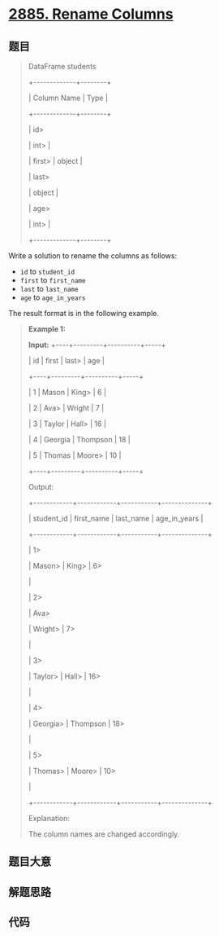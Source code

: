 # [2885. Rename Columns](https://leetcode.com/problems/rename-columns/)

## 题目


> 
> DataFrame students
> 
> +-------------+--------+
> 
> | Column Name | Type   |
> 
> +-------------+--------+
> 
> | id> 
> > 
>   | int> 
> |
> 
> | first> 
>    | object |
> 
> | last> 
> > 
> | object |
> 
> | age> 
> > 
>  | int> 
> |
> 
> +-------------+--------+
> 
> 

Write a solution to rename the columns as follows:

  * `id` to `student_id`
  * `first` to `first_name`
  * `last` to `last_name`
  * `age` to `age_in_years`

The result format is in the following example.



> 
> 
> 
> 
> 
> **Example 1:**
> 
> **Input:** +----+---------+----------+-----+
> 
> | id | first   | last> 
>  | age |
> 
> +----+---------+----------+-----+
> 
> | 1  | Mason   | King> 
>  | 6   |
> 
> | 2  | Ava> 
>  | Wright   | 7   |
> 
> | 3  | Taylor  | Hall> 
>  | 16  |
> 
> | 4  | Georgia | Thompson | 18  |
> 
> | 5  | Thomas  | Moore> 
> | 10  |
> 
> +----+---------+----------+-----+
> 
> Output:
> 
> +------------+------------+-----------+--------------+
> 
> | student_id | first_name | last_name | age_in_years |
> 
> +------------+------------+-----------+--------------+
> 
> | 1> 
> > 
>   | Mason> 
>   | King> 
>   | 6> 
> > 
> > 
> |
> 
> | 2> 
> > 
>   | Ava> 
> > 
> | Wright> 
> | 7> 
> > 
> > 
> |
> 
> | 3> 
> > 
>   | Taylor> 
>  | Hall> 
>   | 16> 
> > 
>    |
> 
> | 4> 
> > 
>   | Georgia> 
> | Thompson  | 18> 
> > 
>    |
> 
> | 5> 
> > 
>   | Thomas> 
>  | Moore> 
>  | 10> 
> > 
>    |
> 
> +------------+------------+-----------+--------------+
> 
> Explanation: 
> 
> The column names are changed accordingly.


## 题目大意

## 解题思路

## 代码

```javascript

```


